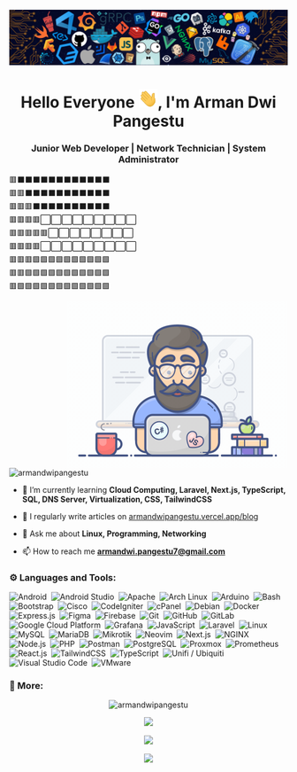 ![Banner Tech](assets/banner-tech.png)

<h1 align="center">Hello Everyone <img src="assets/giphy.gif" width="35">, I'm Arman Dwi Pangestu </h1>

<h3 align="center">Junior Web Developer | Network Technician | System Administrator</h3>

<span align="center">🟥⬛⬛⬛⬛⬛⬛⬛⬛⬛⬛⬛⬛</span><br />
<span align="center">🟥🟥⬛⬛⬛⬛⬛⬛⬛⬛⬛⬛⬛</span><br />
<span align="center">🟥🟥🟥⬛⬛⬛⬛⬛⬛⬛⬛⬛⬛</span><br />
<span align="center">🟥🟥🟥🟥⬜⬜⬜⬜⬜⬜⬜⬜⬜</span><br />
<span align="center">🟥🟥🟥🟥🟥⬜⬜⬜⬜⬜⬜⬜⬜</span><br />
<span align="center">🟥🟥🟥🟥⬜⬜⬜⬜⬜⬜⬜⬜⬜</span><br />
<span align="center">🟥🟥🟥🟩🟩🟩🟩🟩🟩🟩🟩🟩🟩</span><br />
<span align="center">🟥🟥🟩🟩🟩🟩🟩🟩🟩🟩🟩🟩🟩</span><br />
<span align="center">🟥🟩🟩🟩🟩🟩🟩🟩🟩🟩🟩🟩🟩</span>

<img align="right" alt="Coding" width="400" src="assets/programmer.gif">

<p align="left"> <img src="https://komarev.com/ghpvc/?username=armandwipangestu&label=Profile%20views&color=0e75b6&style=flat" alt="armandwipangestu" /> </p>

- 🌱 I’m currently learning **Cloud Computing, Laravel, Next.js, TypeScript, SQL, DNS Server, Virtualization, CSS, TailwindCSS**

- 📝 I regularly write articles on [armandwipangestu.vercel.app/blog](https://armandwipangestu.vercel.app/blog)

- 💬 Ask me about **Linux, Programming, Networking**

- 📫 How to reach me **armandwi.pangestu7@gmail.com**

<h3 align="left">⚙️ Languages and Tools:</h3>

![Android](https://img.shields.io/badge/-Android-05122A?style=flat&logo=android)&nbsp;
![Android Studio](https://img.shields.io/badge/-Android%20Studio-05122A?style=flat&logo=android-studio&logoColor=3DDC84)&nbsp;
![Apache](https://img.shields.io/badge/-Apache-05122A?style=flat&logo=apache)&nbsp;
![Arch Linux](https://img.shields.io/badge/-Arch%20Linux-05122A?style=flat&logo=archlinux)&nbsp;
![Arduino](https://img.shields.io/badge/-Arduino-05122A?style=flat&logo=arduino)&nbsp;
![Bash](https://img.shields.io/badge/-Bash-05122A?style=flat&logo=shell)&nbsp;
![Bootstrap](https://img.shields.io/badge/-Bootstrap-05122A?style=flat&logo=bootstrap)&nbsp;
![Cisco](https://img.shields.io/badge/-Cisco-05122A?style=flat&logo=cisco)&nbsp;
![CodeIgniter](https://img.shields.io/badge/-CodeIgniter-05122A?style=flat&logo=codeigniter)&nbsp;
![cPanel](https://img.shields.io/badge/-cPanel-05122A?style=flat&logo=cpanel)&nbsp;
![Debian](https://img.shields.io/badge/-Debian-05122A?style=flat&logo=debian)&nbsp;
![Docker](https://img.shields.io/badge/-Docker-05122A?style=flat&logo=docker)&nbsp;
![Express.js](https://img.shields.io/badge/-Express.js-05122A?style=flat&logo=express)&nbsp;
![Figma](https://img.shields.io/badge/-Figma-05122A?style=flat&logo=figma)&nbsp;
![Firebase](https://img.shields.io/badge/-Firebase-05122A?style=flat&logo=firebase&logoColor=FFCA28)&nbsp;
![Git](https://img.shields.io/badge/-Git-05122A?style=flat&logo=git)&nbsp;
![GitHub](https://img.shields.io/badge/-GitHub-05122A?style=flat&logo=github)&nbsp;
![GitLab](https://img.shields.io/badge/-GitLab-05122A?style=flat&logo=gitlab)&nbsp;
![Google Cloud Platform](https://img.shields.io/badge/-Google%20Cloud%20Platform-05122A?style=flat&logo=googlecloud)&nbsp;
![Grafana](https://img.shields.io/badge/-Grafana-05122A?style=flat&logo=grafana)&nbsp;
![JavaScript](https://img.shields.io/badge/-JavaScript-05122A?style=flat&logo=javascript)&nbsp;
![Laravel](https://img.shields.io/badge/-Laravel-05122A?style=flat&logo=laravel&logoColor=FF2D20)&nbsp;
![Linux](https://img.shields.io/badge/-Linux-05122A?style=flat&logo=linux)&nbsp;
![MySQL](https://img.shields.io/badge/-MySQL-05122A?style=flat&logo=mysql)&nbsp;
![MariaDB](https://img.shields.io/badge/-MariaDB-05122A?style=flat&logo=mariadb)&nbsp;
![Mikrotik](https://img.shields.io/badge/-Mikrotik-05122A?style=flat&logo=mikrotik)&nbsp;
![Neovim](https://img.shields.io/badge/-Neovim-05122A?style=flat&logo=Neovim)&nbsp;
![Next.js](https://img.shields.io/badge/-Next.js-05122A?style=flat&logo=next.js)&nbsp;
![NGINX](https://img.shields.io/badge/-NGINX-05122A?style=flat&logo=nginx)&nbsp;
![Node.js](https://img.shields.io/badge/-Node.js-05122A?style=flat&logo=node.js)&nbsp;
![PHP](https://img.shields.io/badge/-PHP-05122A?style=flat&logo=php)&nbsp;
![Postman](https://img.shields.io/badge/-Postman-05122A?style=flat&logo=postman)&nbsp;
![PostgreSQL](https://img.shields.io/badge/-PostgreSQL-05122A?style=flat&logo=postgresql&logoColor=336791)&nbsp;
![Proxmox](https://img.shields.io/badge/-Proxmox-05122A?style=flat&logo=proxmox)&nbsp;
![Prometheus](https://img.shields.io/badge/-Prometheus-05122A?style=flat&logo=prometheus)&nbsp;
![React.js](https://img.shields.io/badge/-React.js-05122A?style=flat&logo=react)&nbsp;
![TailwindCSS](https://img.shields.io/badge/-TailwindCSS-05122A?style=flat&logo=tailwindcss)&nbsp;
![TypeScript](https://img.shields.io/badge/-TypeScript-05122A?style=flat&logo=typescript)&nbsp;
![Unifi / Ubiquiti](https://img.shields.io/badge/-Unifi%20/%20Ubiquiti-05122A?style=flat&logo=ubiquiti)&nbsp;
![Visual Studio Code](https://img.shields.io/badge/-Visual%20Studio%20Code-05122A?style=flat&logo=visualstudiocode)&nbsp;
![VMware](https://img.shields.io/badge/-VMware-05122A?style=flat&logo=vmware)&nbsp;

<h3 align="left">🚀 More:</h3>

<p align="center"><img src="https://github-readme-streak-stats.herokuapp.com/?user=armandwipangestu&theme=algolia" alt="armandwipangestu"  /></p>

<p align="center"><img src="https://github-readme-stats.vercel.app/api/top-langs/?username=armandwipangestu&layout=compact&theme=algolia"></p>

<p align="center" ><img src="https://github-readme-stats.vercel.app/api?username=armandwipangestu&count_private=true&show_icons=true&&theme=algolia&include_all_commits=true" width="400"></p>

<p align="center">
<img src="https://github-profile-trophy.vercel.app/?username=armandwipangestu&theme=onedark" />
</p>
